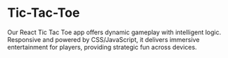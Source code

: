 # Tic-Tac-Toe
Our React Tic Tac Toe app offers dynamic gameplay with intelligent logic. Responsive and powered by CSS/JavaScript, it delivers immersive entertainment for players, providing strategic fun across devices.
